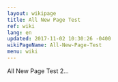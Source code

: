 ```yaml
---
layout: wikipage
title: All New Page Test
ref: wiki
lang: en
updated: 2017-11-02 10:30:26 -0400
wikiPageName: All-New-Page-Test
menu: wiki
---
```


All New Page Test 2...
